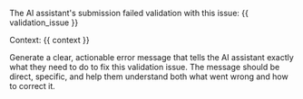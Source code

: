 The AI assistant's submission failed validation with this issue:
{{ validation_issue }}

Context: {{ context }}

Generate a clear, actionable error message that tells the AI assistant exactly what they need to do to fix this validation issue. The message should be direct, specific, and help them understand both what went wrong and how to correct it.
